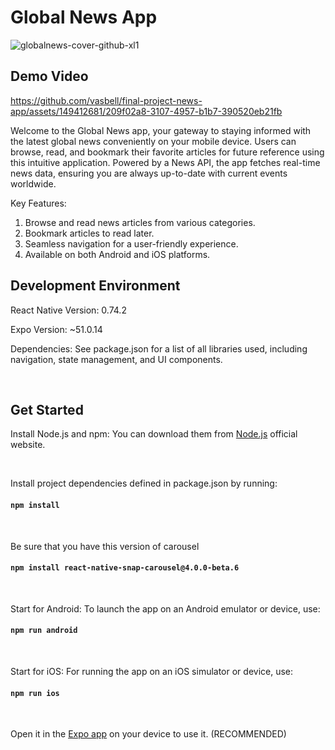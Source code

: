 
# Global News App

![globalnews-cover-github-xl1](https://github.com/vasbell/final-project-news-app/assets/149412681/e97f3e6c-7d14-448e-8216-c7b555886435)


## Demo Video

https://github.com/vasbell/final-project-news-app/assets/149412681/209f02a8-3107-4957-b1b7-390520eb21fb



Welcome to the Global News app, your gateway to staying informed with the latest global news conveniently on your mobile device. Users can browse, read, and bookmark their favorite articles for future reference using this intuitive application. Powered by a News API, the app fetches real-time news data, ensuring you are always up-to-date with current events worldwide.

Key Features:
1. Browse and read news articles from various categories.
2. Bookmark articles to read later.
3. Seamless navigation for a user-friendly experience.
4. Available on both Android and iOS platforms.


## Development Environment
React Native Version: 0.74.2

Expo Version: ~51.0.14

Dependencies: See package.json for a list of all libraries used, including navigation, state management, and UI components.

<br />

## Get Started

Install Node.js and npm:
You can download them from [Node.js](https://nodejs.org/en) official website.

<br />

Install project dependencies defined in package.json by running:
#### `npm install`

<br />

Be sure that you have this version of carousel
#### `npm install react-native-snap-carousel@4.0.0-beta.6`

<br />

Start for Android:
To launch the app on an Android emulator or device, use:
#### `npm run android`

<br />

Start for iOS:
For running the app on an iOS simulator or device, use:
#### `npm run ios`

<br />

Open it in the [Expo app](https://expo.io) on your device to use it. (RECOMMENDED)


<br />
